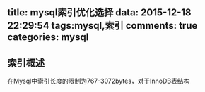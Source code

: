 title: mysql索引优化选择
data: 2015-12-18 22:29:54 
tags:mysql,索引
comments: true
categories: mysql
---
	
## 索引概述

在Mysql中索引长度的限制为767-3072bytes，对于InnoDB表结构